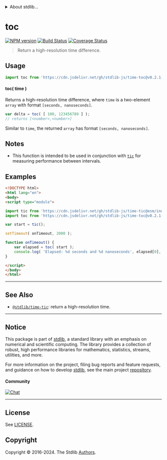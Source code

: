 <!--

@license Apache-2.0

Copyright (c) 2018 The Stdlib Authors.

Licensed under the Apache License, Version 2.0 (the "License");
you may not use this file except in compliance with the License.
You may obtain a copy of the License at

   http://www.apache.org/licenses/LICENSE-2.0

Unless required by applicable law or agreed to in writing, software
distributed under the License is distributed on an "AS IS" BASIS,
WITHOUT WARRANTIES OR CONDITIONS OF ANY KIND, either express or implied.
See the License for the specific language governing permissions and
limitations under the License.

-->


<details>
  <summary>
    About stdlib...
  </summary>
  <p>We believe in a future in which the web is a preferred environment for numerical computation. To help realize this future, we've built stdlib. stdlib is a standard library, with an emphasis on numerical and scientific computation, written in JavaScript (and C) for execution in browsers and in Node.js.</p>
  <p>The library is fully decomposable, being architected in such a way that you can swap out and mix and match APIs and functionality to cater to your exact preferences and use cases.</p>
  <p>When you use stdlib, you can be absolutely certain that you are using the most thorough, rigorous, well-written, studied, documented, tested, measured, and high-quality code out there.</p>
  <p>To join us in bringing numerical computing to the web, get started by checking us out on <a href="https://github.com/stdlib-js/stdlib">GitHub</a>, and please consider <a href="https://opencollective.com/stdlib">financially supporting stdlib</a>. We greatly appreciate your continued support!</p>
</details>

# toc

[![NPM version][npm-image]][npm-url] [![Build Status][test-image]][test-url] [![Coverage Status][coverage-image]][coverage-url] <!-- [![dependencies][dependencies-image]][dependencies-url] -->

> Return a high-resolution time difference.



<section class="usage">

## Usage

```javascript
import toc from 'https://cdn.jsdelivr.net/gh/stdlib-js/time-toc@v0.2.1-esm/index.mjs';
```

#### toc( time )

Returns a high-resolution time difference, where `time` is a two-element `array` with format `[seconds, nanoseconds]`.

```javascript
var delta = toc( [ 100, 123456789 ] );
// returns [<number>,<number>]
```

Similar to `time`, the returned `array` has format `[seconds, nanoseconds]`.

</section>

<!-- /.usage -->

<secton class="notes">

## Notes

-   This function is intended to be used in conjunction with [`tic`][@stdlib/time/tic] for measuring performance between intervals.

</section>

<!-- /.notes -->

<section class="examples">

## Examples

<!-- eslint no-undef: "error" -->

```html
<!DOCTYPE html>
<html lang="en">
<body>
<script type="module">

import tic from 'https://cdn.jsdelivr.net/gh/stdlib-js/time-tic@esm/index.mjs';
import toc from 'https://cdn.jsdelivr.net/gh/stdlib-js/time-toc@v0.2.1-esm/index.mjs';

var start = tic();

setTimeout( onTimeout, 2000 );

function onTimeout() {
    var elapsed = toc( start );
    console.log( 'Elapsed: %d seconds and %d nanoseconds', elapsed[0], elapsed[1] );
}

</script>
</body>
</html>
```

</section>

<!-- /.examples -->

<!-- Section for related `stdlib` packages. Do not manually edit this section, as it is automatically populated. -->

<section class="related">

* * *

## See Also

-   <span class="package-name">[`@stdlib/time-tic`][@stdlib/time/tic]</span><span class="delimiter">: </span><span class="description">return a high-resolution time.</span>

</section>

<!-- /.related -->

<!-- Section for all links. Make sure to keep an empty line after the `section` element and another before the `/section` close. -->


<section class="main-repo" >

* * *

## Notice

This package is part of [stdlib][stdlib], a standard library with an emphasis on numerical and scientific computing. The library provides a collection of robust, high performance libraries for mathematics, statistics, streams, utilities, and more.

For more information on the project, filing bug reports and feature requests, and guidance on how to develop [stdlib][stdlib], see the main project [repository][stdlib].

#### Community

[![Chat][chat-image]][chat-url]

---

## License

See [LICENSE][stdlib-license].


## Copyright

Copyright &copy; 2016-2024. The Stdlib [Authors][stdlib-authors].

</section>

<!-- /.stdlib -->

<!-- Section for all links. Make sure to keep an empty line after the `section` element and another before the `/section` close. -->

<section class="links">

[npm-image]: http://img.shields.io/npm/v/@stdlib/time-toc.svg
[npm-url]: https://npmjs.org/package/@stdlib/time-toc

[test-image]: https://github.com/stdlib-js/time-toc/actions/workflows/test.yml/badge.svg?branch=v0.2.1
[test-url]: https://github.com/stdlib-js/time-toc/actions/workflows/test.yml?query=branch:v0.2.1

[coverage-image]: https://img.shields.io/codecov/c/github/stdlib-js/time-toc/main.svg
[coverage-url]: https://codecov.io/github/stdlib-js/time-toc?branch=main

<!--

[dependencies-image]: https://img.shields.io/david/stdlib-js/time-toc.svg
[dependencies-url]: https://david-dm.org/stdlib-js/time-toc/main

-->

[chat-image]: https://img.shields.io/gitter/room/stdlib-js/stdlib.svg
[chat-url]: https://app.gitter.im/#/room/#stdlib-js_stdlib:gitter.im

[stdlib]: https://github.com/stdlib-js/stdlib

[stdlib-authors]: https://github.com/stdlib-js/stdlib/graphs/contributors

[umd]: https://github.com/umdjs/umd
[es-module]: https://developer.mozilla.org/en-US/docs/Web/JavaScript/Guide/Modules

[deno-url]: https://github.com/stdlib-js/time-toc/tree/deno
[deno-readme]: https://github.com/stdlib-js/time-toc/blob/deno/README.md
[umd-url]: https://github.com/stdlib-js/time-toc/tree/umd
[umd-readme]: https://github.com/stdlib-js/time-toc/blob/umd/README.md
[esm-url]: https://github.com/stdlib-js/time-toc/tree/esm
[esm-readme]: https://github.com/stdlib-js/time-toc/blob/esm/README.md
[branches-url]: https://github.com/stdlib-js/time-toc/blob/main/branches.md

[stdlib-license]: https://raw.githubusercontent.com/stdlib-js/time-toc/main/LICENSE

[@stdlib/time/tic]: https://github.com/stdlib-js/time-tic/tree/esm

<!-- <related-links> -->

[@stdlib/time/tic]: https://github.com/stdlib-js/time-tic/tree/esm

<!-- </related-links> -->

</section>

<!-- /.links -->
